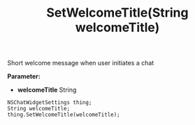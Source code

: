 ﻿---
uid: crmscript_ref_NSChatWidgetSettings_SetWelcomeTitle
title: SetWelcomeTitle(String welcomeTitle)
intellisense: NSChatWidgetSettings.SetWelcomeTitle
keywords: NSChatWidgetSettings, GetWelcomeTitle
so.topic: reference
---

Short welcome message when user initiates a chat

**Parameter:** 
 - **welcomeTitle** String

```crmscript
NSChatWidgetSettings thing;
String welcomeTitle;
thing.SetWelcomeTitle(welcomeTitle);
```

